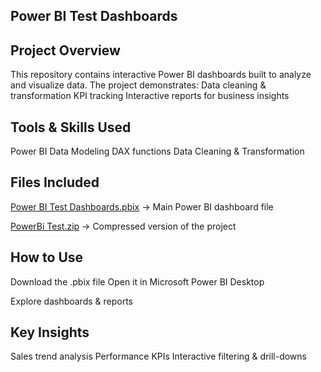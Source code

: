 ## Power BI Test Dashboards
## Project Overview

This repository contains interactive Power BI dashboards built to analyze and visualize data. The project demonstrates:
Data cleaning & transformation
KPI tracking
Interactive reports for business insights

## Tools & Skills Used
Power BI
Data Modeling
DAX functions
Data Cleaning & Transformation

 ## Files Included

[Power BI Test Dashboards.pbix](https://github.com/Junaid30121997/Powerbi-test-dashboards/blob/main/Power%20BI%20Test%20Dashboards.pbix) → Main Power BI dashboard file


[PowerBi Test.zip](https://github.com/Junaid30121997/Powerbi-test-dashboards/blob/main/PowerBi%20Test.zip) → Compressed version of the project

## How to Use

Download the .pbix file
Open it in Microsoft Power BI Desktop

Explore dashboards & reports

## Key Insights

Sales trend analysis
Performance KPIs
Interactive filtering & drill-downs
